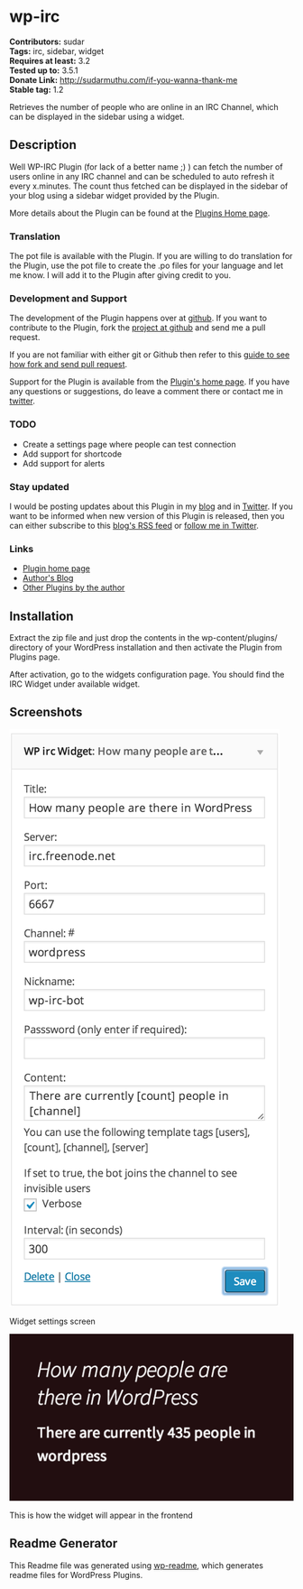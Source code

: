 # wp-irc #
**Contributors:** sudar  
**Tags:** irc, sidebar, widget  
**Requires at least:** 3.2  
**Tested up to:** 3.5.1  
**Donate Link:** http://sudarmuthu.com/if-you-wanna-thank-me  
**Stable tag:** 1.2  

Retrieves the number of people who are online in an IRC Channel, which can be displayed in the sidebar using a widget.

## Description ##

Well WP-IRC Plugin (for lack of a better name ;) ) can fetch the number of users online in any IRC channel and can be scheduled to auto refresh it every x.minutes. The count thus fetched can be displayed in the sidebar of your blog using a sidebar widget provided by the Plugin.

More details about the Plugin can be found at the [Plugins Home page][1].

### Translation

The pot file is available with the Plugin. If you are willing to do translation for the Plugin, use the pot file to create the .po files for your language and let me know. I will add it to the Plugin after giving credit to you.

### Development and Support

The development of the Plugin happens over at [github][6]. If you want to contribute to the Plugin, fork the [project at github][6] and send me a pull request.

If you are not familiar with either git or Github then refer to this [guide to see how fork and send pull request](http://sudarmuthu.com/blog/contributing-to-project-hosted-in-github).

Support for the Plugin is available from the [Plugin's home page][1]. If you have any questions or suggestions, do leave a comment there or contact me in [twitter][2].

### TODO

- Create a settings page where people can test connection
- Add support for shortcode
- Add support for alerts

### Stay updated

I would be posting updates about this Plugin in my [blog][3] and in [Twitter][2]. If you want to be informed when new version of this Plugin is released, then you can either subscribe to this [blog's RSS feed][5] or [follow me in Twitter][2].

### Links

*   [Plugin home page][1]
*   [Author's Blog][3]
*   [Other Plugins by the author][4]

 [1]: http://sudarmuthu.com/wordpress/wp-irc
 [2]: http://twitter.com/sudarmuthu
 [3]: http://sudarmuthu.com/blog
 [4]: http://sudarmuthu.com/wordpress
 [5]: http://sudarmuthu.com/feed
 [6]: https://github.com/sudar/wp-irc

## Installation ##

Extract the zip file and just drop the contents in the wp-content/plugins/ directory of your WordPress installation and then activate the Plugin from Plugins page.

After activation, go to the widgets configuration page. You should find the IRC Widget under available widget.

## Screenshots ##

![](screenshot-1.png)

Widget settings screen

![](screenshot-2.png)

This is how the widget will appear in the frontend

## Readme Generator 

This Readme file was generated using <a href = 'http://sudarmuthu.com/wordpress/wp-readme'>wp-readme</a>, which generates readme files for WordPress Plugins.
